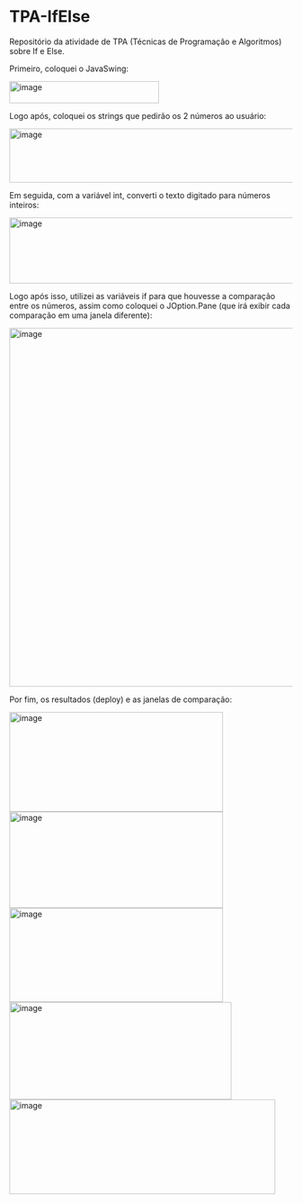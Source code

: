 # TPA-IfElse
Repositório da atividade de TPA (Técnicas de Programação e Algoritmos) sobre If e Else.

Primeiro, coloquei o JavaSwing:

<img width="266" height="39" alt="image" src="https://github.com/user-attachments/assets/09f5ec35-994c-4a13-afcd-0e6a44abc4a2" />

Logo após, coloquei os strings que pedirão os 2 números ao usuário:

<img width="883" height="96" alt="image" src="https://github.com/user-attachments/assets/8b4a974e-ab55-4e6b-b9af-90e399634aed" />

Em seguida, com a variável int, converti o texto digitado para números inteiros:

<img width="667" height="117" alt="image" src="https://github.com/user-attachments/assets/98ae930e-04b2-45c2-bee6-a6322b83960d" />

Logo após isso, utilizei as variáveis if para que houvesse a comparação entre os números, assim como coloquei o JOption.Pane (que irá exibir cada comparação em uma janela diferente):

<img width="1014" height="637" alt="image" src="https://github.com/user-attachments/assets/d9b10ae2-1472-4f01-889f-1ebff9ad9ae1" />


Por fim, os resultados (deploy) e as janelas de comparação:

<img width="380" height="177" alt="image" src="https://github.com/user-attachments/assets/74ab7e75-784f-4d23-938e-a61902235c3d" />

<img width="380" height="171" alt="image" src="https://github.com/user-attachments/assets/b5bed853-3d41-4983-8cc3-269132d26de3" />

<img width="380" height="167" alt="image" src="https://github.com/user-attachments/assets/d37451b1-13c9-4fa4-9422-0239c38cc6d6" />

<img width="395" height="173" alt="image" src="https://github.com/user-attachments/assets/67ad0f38-e632-4486-9852-e4c1d7bacc8b" />

<img width="473" height="168" alt="image" src="https://github.com/user-attachments/assets/3862d816-33a6-440a-9172-1ce8b37732fa" />

